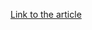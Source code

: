 [Link to the article](https://mcafee.com/blogs/other-blogs/mcafee-labs/operation-north-star-a-job-offer-thats-too-good-to-be-true/)
